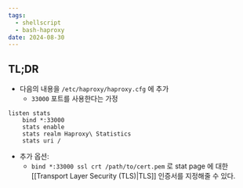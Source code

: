 ```yaml
---
tags:
  - shellscript
  - bash-haproxy
date: 2024-08-30
---
```

## TL;DR

- 다음의 내용을 `/etc/haproxy/haproxy.cfg` 에 추가
	- `33000` 포트를 사용한다는 가정

```
listen stats
	bind *:33000
	stats enable
	stats realm Haproxy\ Statistics
	stats uri /
```

- 추가 옵션:
	- `bind *:33000 ssl crt /path/to/cert.pem` 로 stat page 에 대한 [[Transport Layer Security (TLS)|TLS]] 인증서를 지정해줄 수 있다.